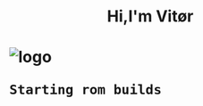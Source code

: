  <h1 align="center">Hi,I'm Vitør <h1>
 
![logo](https://carboncostume.com/wordpress/wp-content/uploads/2020/04/Houtarou-from-Hyouka.jpg)
```
Starting rom builds
```
